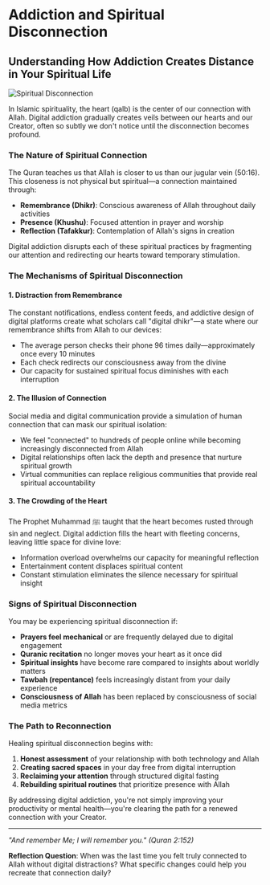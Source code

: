 # Addiction and Spiritual Disconnection

## Understanding How Addiction Creates Distance in Your Spiritual Life

![Spiritual Disconnection](/public/images/resources/spiritual-disconnection.png)

In Islamic spirituality, the heart (qalb) is the center of our connection with Allah. Digital addiction gradually creates veils between our hearts and our Creator, often so subtly we don't notice until the disconnection becomes profound.

### The Nature of Spiritual Connection

The Quran teaches us that Allah is closer to us than our jugular vein (50:16). This closeness is not physical but spiritual—a connection maintained through:

- **Remembrance (Dhikr)**: Conscious awareness of Allah throughout daily activities
- **Presence (Khushu)**: Focused attention in prayer and worship
- **Reflection (Tafakkur)**: Contemplation of Allah's signs in creation

Digital addiction disrupts each of these spiritual practices by fragmenting our attention and redirecting our hearts toward temporary stimulation.

### The Mechanisms of Spiritual Disconnection

#### 1. Distraction from Remembrance

The constant notifications, endless content feeds, and addictive design of digital platforms create what scholars call "digital dhikr"—a state where our remembrance shifts from Allah to our devices:

- The average person checks their phone 96 times daily—approximately once every 10 minutes
- Each check redirects our consciousness away from the divine
- Our capacity for sustained spiritual focus diminishes with each interruption

#### 2. The Illusion of Connection

Social media and digital communication provide a simulation of human connection that can mask our spiritual isolation:

- We feel "connected" to hundreds of people online while becoming increasingly disconnected from Allah
- Digital relationships often lack the depth and presence that nurture spiritual growth
- Virtual communities can replace religious communities that provide real spiritual accountability

#### 3. The Crowding of the Heart

The Prophet Muhammad ﷺ taught that the heart becomes rusted through sin and neglect. Digital addiction fills the heart with fleeting concerns, leaving little space for divine love:

- Information overload overwhelms our capacity for meaningful reflection
- Entertainment content displaces spiritual content
- Constant stimulation eliminates the silence necessary for spiritual insight

### Signs of Spiritual Disconnection

You may be experiencing spiritual disconnection if:

- **Prayers feel mechanical** or are frequently delayed due to digital engagement
- **Quranic recitation** no longer moves your heart as it once did
- **Spiritual insights** have become rare compared to insights about worldly matters
- **Tawbah (repentance)** feels increasingly distant from your daily experience
- **Consciousness of Allah** has been replaced by consciousness of social media metrics

### The Path to Reconnection

Healing spiritual disconnection begins with:

1. **Honest assessment** of your relationship with both technology and Allah
2. **Creating sacred spaces** in your day free from digital interruption
3. **Reclaiming your attention** through structured digital fasting
4. **Rebuilding spiritual routines** that prioritize presence with Allah

By addressing digital addiction, you're not simply improving your productivity or mental health—you're clearing the path for a renewed connection with your Creator.

---

*"And remember Me; I will remember you." (Quran 2:152)*

**Reflection Question**: When was the last time you felt truly connected to Allah without digital distractions? What specific changes could help you recreate that connection daily? 